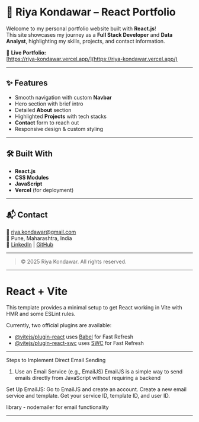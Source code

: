 # 💼 Riya Kondawar – React Portfolio

Welcome to my personal portfolio website built with **React.js**!  
This site showcases my journey as a **Full Stack Developer** and **Data Analyst**, highlighting my skills, projects, and contact information.

🔗 **Live Portfolio:**  
[https://riya-kondawar.vercel.app/](https://riya-kondawar.vercel.app/)

---

## ✨ Features

- Smooth navigation with custom **Navbar**
- Hero section with brief intro
- Detailed **About** section
- Highlighted **Projects** with tech stacks
- **Contact** form to reach out
- Responsive design & custom styling

---

## 🛠️ Built With

- **React.js**
- **CSS Modules**
- **JavaScript**
- **Vercel** (for deployment)

---

## 📬 Contact

📧 riya.kondawar@gmail.com  
📍 Pune, Maharashtra, India  
🔗 [LinkedIn](https://www.linkedin.com/in/riyakondawar/) | [GitHub](https://github.com/riya-kondawar)

---

> © 2025 Riya Kondawar. All rights reserved.

---

# React + Vite

This template provides a minimal setup to get React working in Vite with HMR and some ESLint rules.

Currently, two official plugins are available:

- [@vitejs/plugin-react](https://github.com/vitejs/vite-plugin-react/blob/main/packages/plugin-react/README.md) uses [Babel](https://babeljs.io/) for Fast Refresh
- [@vitejs/plugin-react-swc](https://github.com/vitejs/vite-plugin-react-swc) uses [SWC](https://swc.rs/) for Fast Refresh

---

Steps to Implement Direct Email Sending
1. Use an Email Service (e.g., EmailJS)
EmailJS is a simple way to send emails directly from JavaScript without requiring a backend

Set Up EmailJS:
Go to EmailJS and create an account.
Create a new email service and template.
Get your service ID, template ID, and user ID.

library - nodemailer for email functionality

---
